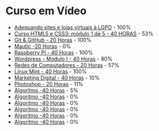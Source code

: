 # Curso em Vídeo

- [Adequando sites e lojas virtuais à LGPD](https://cursoemvideo.com/) - 100%
- [Curso HTML5 e CSS3: módulo 1 de 5 - 40 HORAS](https://cursoemvideo.com/) - 53%
- [Git & GitHub - 20 Horas](https://cursoemvideo.com/) - 100%
- [Mautic -20 Horas](https://cursoemvideo.com/) - 0%
- [Raspberry Pi - 40 Horas](https://cursoemvideo.com/) - 100%
- [Wordpress - Modulo I - 40 Horas](https://cursoemvideo.com/) - 80%
- [Redes de Computadores - 20 Horas](https://cursoemvideo.com/) - 57%
- [Linux Mint - 40 Horas](https://cursoemvideo.com/) - 100%
- [Marketing Digital - 40 Horas](https://cursoemvideo.com/) - 10%
- [Photoshop - 20 Horas](https://cursoemvideo.com/) - 11%
- [Algoritmo -40 Horas](https://cursoemvideo.com/) - 5%
- [Algoritmo -40 Horas](https://cursoemvideo.com/) - 0%
- [Algoritmo -40 Horas](https://cursoemvideo.com/) - 0%
- [Algoritmo -40 Horas](https://cursoemvideo.com/) - 0%
- [Algoritmo -40 Horas](https://cursoemvideo.com/) - 0%
- [Algoritmo -40 Horas](https://cursoemvideo.com/) - 0%
